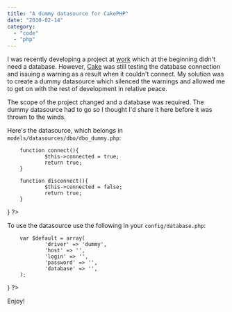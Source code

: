 ```yaml
---
title: "A dummy datasource for CakePHP"
date: "2010-02-14"
category:
  - "code"
  - "php"
---
```


I was recently developing a project at [work](http://rehabstudio.com/) which at the beginning didn't need a database. However, [Cake](http://cakephp.org) was still testing the database connection and issuing a warning as a result when it couldn't connect. My solution was to create a dummy datasource which silenced the warnings and allowed me to get on with the rest of development in relative peace.

The scope of the project changed and a database was required. The dummy datasource had to go so I thought I'd share it here before it was thrown to the winds.

Here's the datasource, which belongs in `models/datasources/dbo/dbo_dummy.php`:

        function connect(){
                $this->connected = true;
                return true;
        }

        function disconnect(){
                $this->connected = false;
                return true;
        }

}
?>

To use the datasource use the following in your `config/database.php`:

        var $default = array(
                'driver' => 'dummy',
                'host' => '',
                'login' => '',
                'password' => '',
                'database' => '',
        );

}
?>

Enjoy!
